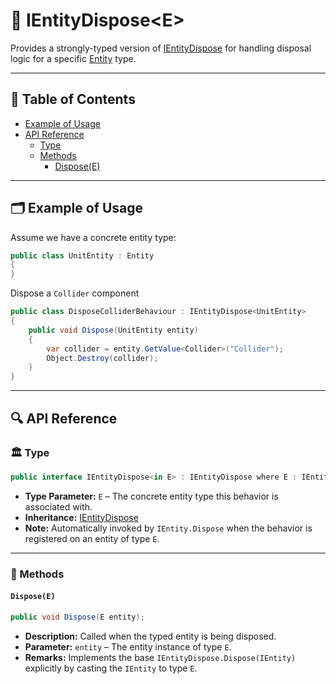 # 🧩 IEntityDispose&lt;E&gt;

Provides a strongly-typed version of [IEntityDispose](IEntityDispose.md) for handling disposal logic for a
specific [Entity](../Entities/Manual.md) type.

---

## 📑 Table of Contents

- [Example of Usage](#-example-of-usage)
- [API Reference](#-api-reference)
    - [Type](#-type)
    - [Methods](#-methods)
        - [Dispose(E)](#disposee)

---

## 🗂 Example of Usage

Assume we have a concrete entity type:

```csharp
public class UnitEntity : Entity
{
}
```

Dispose a `Collider` component

```csharp
public class DisposeColliderBehaviour : IEntityDispose<UnitEntity>
{
    public void Dispose(UnitEntity entity)
    {
        var collider = entity.GetValue<Collider>("Collider");
        Object.Destroy(collider);
    }
}
```

---

## 🔍 API Reference

### 🏛️ Type <div id="-type"></div>

```csharp
public interface IEntityDispose<in E> : IEntityDispose where E : IEntity
```

- **Type Parameter:** `E` – The concrete entity type this behavior is associated with.
- **Inheritance:** [IEntityDispose](IEntityDispose.md)
- **Note:** Automatically invoked by `IEntity.Dispose` when the behavior is registered on an entity of type `E`.

---

### 🏹 Methods

#### `Dispose(E)`

```csharp
public void Dispose(E entity);
```

- **Description:** Called when the typed entity is being disposed.
- **Parameter:** `entity` – The entity instance of type `E`.
- **Remarks:** Implements the base `IEntityDispose.Dispose(IEntity)` explicitly by casting the `IEntity` to type `E`.